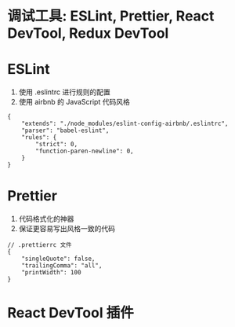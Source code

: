 # 调试工具: ESLint, Prettier, React DevTool, Redux DevTool  

# ESLint  
1. 使用 .eslintrc 进行规则的配置  
2. 使用 airbnb 的 JavaScript 代码风格  
```
{
    "extends": "./node_modules/eslint-config-airbnb/.eslintrc",
    "parser": "babel-eslint",
    "rules": {
        "strict": 0,
        "function-paren-newline": 0,
    }
}
```  

# Prettier  
1. 代码格式化的神器  
2. 保证更容易写出风格一致的代码  
```
// .prettierrc 文件
{
    "singleQuote": false,
    "trailingComma": "all",
    "printWidth": 100
}
```  

# React DevTool 插件